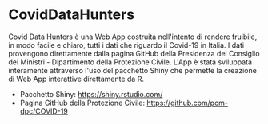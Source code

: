 # CovidDataHunters

Covid Data Hunters è una Web App costruita nell'intento di rendere fruibile, in modo facile e chiaro, tutti i dati che riguardo il Covid-19 in Italia.
I dati provengono direttamente dalla pagina GitHub della Presidenza del Consiglio dei Ministri - Dipartimento della Protezione Civile. 
L'App è stata sviluppata interamente attraverso l'uso del pacchetto Shiny che permette la creazione di Web App interattive direttamente da R.

* Pacchetto Shiny: https://shiny.rstudio.com/
* Pagina GitHub della Protezione Civile: https://github.com/pcm-dpc/COVID-19

